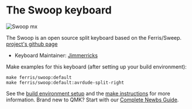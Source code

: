 # The Swoop keyboard

![Swoop mx](https://i.imgur.com/mMlmEsd.jpg)

The Swoop is an open source split keyboard based on the Ferris/Sweep.  
[project's github page](https://github.com/jimmerricks/swoop)

* Keyboard Maintainer: [Jimmerricks](https://github.com/jimmerricks)

Make examples for this keyboard (after setting up your build environment):

    make ferris/swoop:default
    make ferris/swoop:default:avrdude-split-right

See the [build environment setup](https://docs.qmk.fm/#/getting_started_build_tools) and the [make instructions](https://docs.qmk.fm/#/getting_started_make_guide) for more information. Brand new to QMK? Start with our [Complete Newbs Guide](https://docs.qmk.fm/#/newbs).
